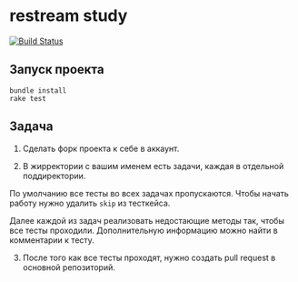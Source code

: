 # restream study

[![Build Status](https://travis-ci.org/Restream/study.svg?branch=master)](https://travis-ci.org/Restream/study)

## Запуск проекта

```
bundle install
rake test
```

## Задача

1. Сделать форк проекта к себе в аккаунт.

2. В жирректории с вашим именем есть задачи, каждая в отдельной поддиректории.

  По умолчанию все тесты во всех задачах пропускаются. Чтобы начать работу нужно удалить `skip` из тесткейса.

  Далее каждой из задач реализовать недостающие методы так, чтобы все тесты проходили. Дополнительную информацию можно найти в комментарии к тесту.

3. После того как все тесты проходят, нужно создать pull request в основной репозиторий.
